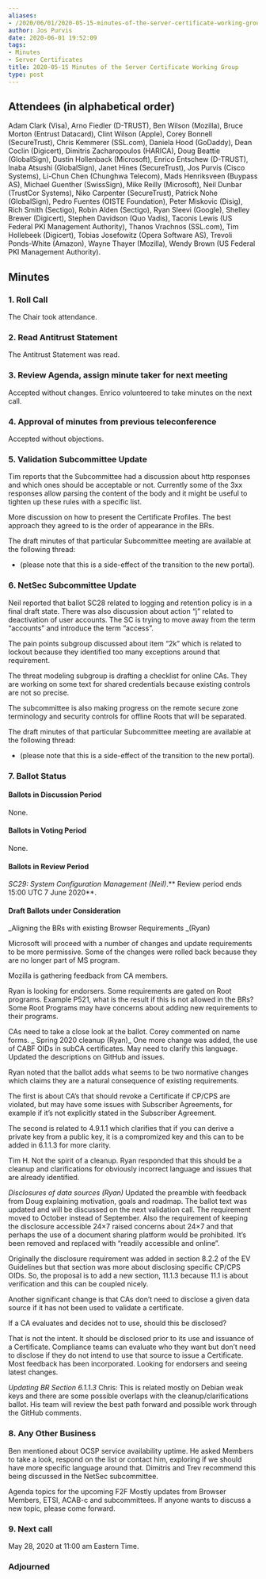 ```yaml
---
aliases:
- /2020/06/01/2020-05-15-minutes-of-the-server-certificate-working-group/
author: Jos Purvis
date: 2020-06-01 19:52:09
tags:
- Minutes
- Server Certificates
title: 2020-05-15 Minutes of the Server Certificate Working Group
type: post
---
```


## Attendees (in alphabetical order)

Adam Clark (Visa), Arno Fiedler (D-TRUST), Ben Wilson (Mozilla), Bruce Morton (Entrust Datacard), Clint Wilson (Apple), Corey Bonnell (SecureTrust), Chris Kemmerer (SSL.com), Daniela Hood (GoDaddy), Dean Coclin (Digicert), Dimitris Zacharopoulos (HARICA), Doug Beattie (GlobalSign), Dustin Hollenback (Microsoft), Enrico Entschew (D-TRUST), Inaba Atsushi (GlobalSign), Janet Hines (SecureTrust), Jos Purvis (Cisco Systems), Li-Chun Chen (Chunghwa Telecom), Mads Henriksveen (Buypass AS), Michael Guenther (SwissSign), Mike Reilly (Microsoft), Neil Dunbar (TrustCor Systems), Niko Carpenter (SecureTrust), Patrick Nohe (GlobalSign), Pedro Fuentes (OISTE Foundation), Peter Miskovic (Disig), Rich Smith (Sectigo), Robin Alden (Sectigo), Ryan Sleevi (Google), Shelley Brewer (Digicert), Stephen Davidson (Quo Vadis), Taconis Lewis (US Federal PKI Management Authority), Thanos Vrachnos (SSL.com), Tim Hollebeek (Digicert), Tobias Josefowitz (Opera Software AS), Trevoli Ponds-White (Amazon), Wayne Thayer (Mozilla), Wendy Brown (US Federal PKI Management Authority).

## Minutes

### 1. Roll Call

The Chair took attendance.

### 2. Read Antitrust Statement

The Antitrust Statement was read.

### 3. Review Agenda, assign minute taker for next meeting

Accepted without changes. Enrico volunteered to take minutes on the next call.

### 4. Approval of minutes from previous teleconference

Accepted without objections.

### 5. Validation Subcommittee Update

Tim reports that the Subcommittee had a discussion about http responses and which ones should be acceptable or not. Currently some of the 3xx responses allow parsing the content of the body and it might be useful to tighten up these rules with a specific list.

More discussion on how to present the Certificate Profiles. The best approach they agreed to is the order of appearance in the BRs.

The draft minutes of that particular Subcommittee meeting are available at the following thread:

- (please note that this is a side-effect of the transition to the new portal).

### 6. NetSec Subcommittee Update

Neil reported that ballot SC28 related to logging and retention policy is in a final draft state. There was also discussion about action “j” related to deactivation of user accounts. The SC is trying to move away from the term “accounts” and introduce the term “access”.

The pain points subgroup discussed about item “2k” which is related to lockout because they identified too many exceptions around that requirement.

The threat modeling subgroup is drafting a checklist for online CAs. They are working on some text for shared credentials because existing controls are not so precise.

The subcommittee is also making progress on the remote secure zone terminology and security controls for offline Roots that will be separated.

The draft minutes of that particular Subcommittee meeting are available at the following thread:

- (please note that this is a side-effect of the transition to the new portal).

### 7. Ballot Status

#### Ballots in Discussion Period

None.

#### Ballots in Voting Period

None.

#### Ballots in Review Period

_SC29: System Configuration Management (Neil)_.\*\* Review period ends 15:00 UTC 7 June 2020\*\*.

#### Draft Ballots under Consideration

\_Aligning the BRs with existing Browser Requirements \_(Ryan)

Microsoft will proceed with a number of changes and update requirements to be more permissive. Some of the changes were rolled back because they are no longer part of MS program.

Mozilla is gathering feedback from CA members.

Ryan is looking for endorsers. Some requirements are gated on Root programs. Example P521, what is the result if this is not allowed in the BRs? Some Root Programs may have concerns about adding new requirements to their programs.

CAs need to take a close look at the ballot. Corey commented on name forms.
\_
Spring 2020 cleanup (Ryan)\_
One more change was added, the use of CABF OIDs in subCA certificates. May need to clarify this language. Updated the descriptions on GitHub and issues.

Ryan noted that the ballot adds what seems to be two normative changes which claims they are a natural consequence of existing requirements.

The first is about CA’s that should revoke a Certificate if CP/CPS are violated, but may have some issues with Subscriber Agreements, for example if it’s not explicitly stated in the Subscriber Agreement.

The second is related to 4.9.1.1 which clarifies that if you can derive a private key from a public key, it is a compromized key and this can to be added in 6.1.1.3 for more clarity.

Tim H. Not the spirit of a cleanup. Ryan responded that this should be a cleanup and clarifications for obviously incorrect language and issues that are already identified.

_Disclosures of data sources (Ryan)_
Updated the preamble with feedback from Doug explaining motivation, goals and roadmap. The ballot text was updated and will be discussed on the next validation call. The requirement moved to October instead of September. Also the requirement of keeping the disclosure accessible 24×7 raised concerns about 24×7 and that perhaps the use of a document sharing platform would be prohibited. It’s been removed and replaced with “readily accessible and online”.

Originally the disclosure requirement was added in section 8.2.2 of the EV Guidelines but that section was more about disclosing specific CP/CPS OIDs. So, the proposal is to add a new section, 11.1.3 because 11.1 is about verification and this can be coupled nicely.

Another significant change is that CAs don’t need to disclose a given data source if it has not been used to validate a certificate.

If a CA evaluates and decides not to use, should this be disclosed?

That is not the intent. It should be disclosed prior to its use and issuance of a Certificate. Compliance teams can evaluate who they want but don’t need to disclose if they do not intend to use that source to issue a Certificate. Most feedback has been incorporated. Looking for endorsers and seeing latest changes.

_Updating BR Section 6.1.1.3_
Chris: This is related mostly on Debian weak keys and there are some possible overlaps with the cleanup/clarifications ballot. His team will review the best path forward and possible work through the GitHub comments.

### 8. Any Other Business

Ben mentioned about OCSP service availability uptime. He asked Members to take a look, respond on the list or contact him, exploring if we should have more specific language around that. Dimitris and Trev recommend this being discussed in the NetSec subcommittee.

Agenda topics for the upcoming F2F
Mostly updates from Browser Members, ETSI, ACAB-c and subcommittees. If anyone wants to discuss a new topic, please come forward.

### 9. Next call

May 28, 2020 at 11:00 am Eastern Time.

### Adjourned